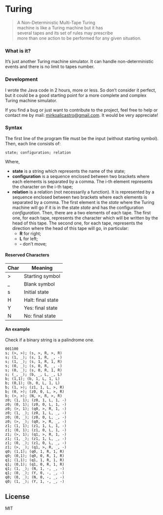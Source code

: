 <h1><a id="Turing_0"></a>Turing</h1>
<blockquote>
<p>A Non-Deterministic Multi-Tape Turing<br>
machine is like a Turing machine but it has<br>
several tapes and its set of rules may prescribe<br>
more than one action to be performed for any given situation.</p>
</blockquote>
<h3><a id="What_is_it_7"></a>What is it?</h3>
<p>It’s just another Turing machine simulator. It can handle non-deterministic events and there is no limit to tapes number.</p>
<h3><a id="Development_10"></a>Development</h3>
<p>I wrote the Java code in 2 hours, more or less. So don’t consider it perfect, but it could be a good starting point for a more complete and complex Turing machine simulator.</p>
<p>If you find a bug or just want to contribute to the project, feel free to help or contact me by mail: <a href="mailto:mirkoalicastro@gmail.com">mirkoalicastro@gmail.com</a>. It would be very appreciate!</p>
<h3><a id="Syntax_15"></a>Syntax</h3>
<p>The first line of the program file must be the input (without starting symbol).<br>
Then, each line consists of:</p>
<pre><code>state; configuration; relation
</code></pre>
<p>Where,</p>
<ul>
<li><strong>state</strong> is a string which represents the name of the state;</li>
<li><strong>configuration</strong> is a sequence enclosed between two brackets where each elements is separated by a comma. The i-th element represents the character on the i-th tape;</li>
<li><strong>relation</strong> is a relation (not necessarily a function). It is represented by a sequence enclosed between two brackets where each elements is separated by a comma. The first element is the <em>state</em> where the Turing machine will go if it is in the state <em>state</em> and has the configuration <em>configuration</em>. Then, there are a two elements of each tape. The first one, for each tape, represents the character which will be written by the head of this tape. The second one, for each tape, represents the direction where the head of this tape will go, in particular:
<ul>
<li><strong>R</strong> for right;</li>
<li><strong>L</strong> for left;</li>
<li><strong>-</strong> don’t move;</li>
</ul>
</li>
</ul>
<h4><a id="Reserved_Character_29"></a>Reserved Characters</h4>
<table class="table table-striped table-bordered">
<thead>
<tr>
<th>Char</th>
<th>Meaning</th>
</tr>
</thead>
<tbody>
<tr>
<td>&gt;</td>
<td>Starting symbol</td>
</tr>
<tr>
<td>_</td>
<td>Blank symbol</td>
</tr>
<tr>
<td>s</td>
<td>Initial state</td>
</tr>
<tr>
<td>H</td>
<td>Halt: final state</td>
</tr>
<tr>
<td>Y</td>
<td>Yes: final state</td>
</tr>
<tr>
<td>N</td>
<td>No: final state</td>
</tr>
</tbody>
</table>
<h4><a id="An_example_39"></a>An example</h4>
<p>Check if a binary string is a palindrome one.</p>
<pre><code>001100
s; (&gt;, &gt;); (s, &gt;, R, &gt;, R)
s; (1, _); (s, 1, R, _, -)
s; (1, _); (s, 1, R, 1, R)
s; (0, _); (s, 0, R, _, -)
s; (0, _); (s, 0, R, 1, R)
s; (_, _); (b, _, L, _, L)
b; (1,1); (b, 1, L, 1, L)
b; (0,1); (b, 0, L, 1, L)
b; (1, &gt;); (z1, 1, L, &gt;, R)
b; (0, &gt;); (z0, 0, L, &gt;, R)
b; (&gt;, &gt;); (N, &gt;, R, &gt;, R)
z0; (1, 1); (z0, 1, L, 1, -)
z0; (0, 1); (z0, 0, L, 1, -)
z0; (&gt;, 1); (q0, &gt;, R, 1, -)
z0; (1, _); (z0, 1, L, _, -)
z0; (0, _); (z0, 0, L, _, -)
z0; (&gt;, _); (q0, &gt;, R, _, -)
z1; (1, 1); (z1, 1, L, 1, -)
z1; (0, 1); (z1, 0, L, 1, -)
z1; (&gt;, 1); (q1, &gt;, R, 1, -)
z1; (1, _); (z1, 1, L, _, -)
z1; (0, _); (z1, 0, L, _, -)
z1; (&gt;, _); (q1, &gt;, R, _, -)
q0; (1,1); (q0, 1, R, 1, R)
q0; (0,1); (q0, 0, R, 1, R)
q1; (1,1); (q1, 1, R, 1, R)
q1; (0,1); (q1, 0, R, 1, R)
q1; (1, _); (N, 1, -, _, -)
q1; (0, _); (Y, 0, -, _, -)
q0; (0, _); (N, 0, -, _, -)
q0; (1, _); (Y, 1, -, _, -)
</code></pre>
<h2><a id="License_71"></a>License</h2>
<p>MIT</p>